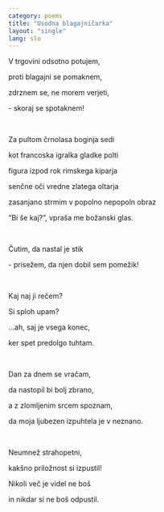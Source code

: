 ```yaml
---
category: poems
title: "Usodna blagajničarka"
layout: "single"
lang: slo
---
```


V trgovini odsotno potujem,

proti blagajni se pomaknem,

zdrznem se, ne morem verjeti,

\- skoraj se spotaknem!

&nbsp;

Za pultom črnolasa boginja sedi

kot francoska igralka gladke polti

figura izpod rok rimskega kiparja

senčne oči vredne zlatega oltarja

zasanjano strmim v popolno nepopoln obraz

“Bi še kaj?”, vpraša me božanski glas.

&nbsp;

Čutim, da nastal je stik

\- prisežem, da njen dobil sem pomežik!

&nbsp;

Kaj naj ji rečem?

Si sploh upam?

…ah, saj je vsega konec,

ker spet predolgo tuhtam.

&nbsp;

Dan za dnem se vračam,

da nastopil bi bolj zbrano,

a z zlomljenim srcem spoznam,

da moja ljubezen izpuhtela je v neznano.

&nbsp;

Neumnež strahopetni,

kakšno priložnost si izpustil!

Nikoli več je videl ne boš

in nikdar si ne boš odpustil.
